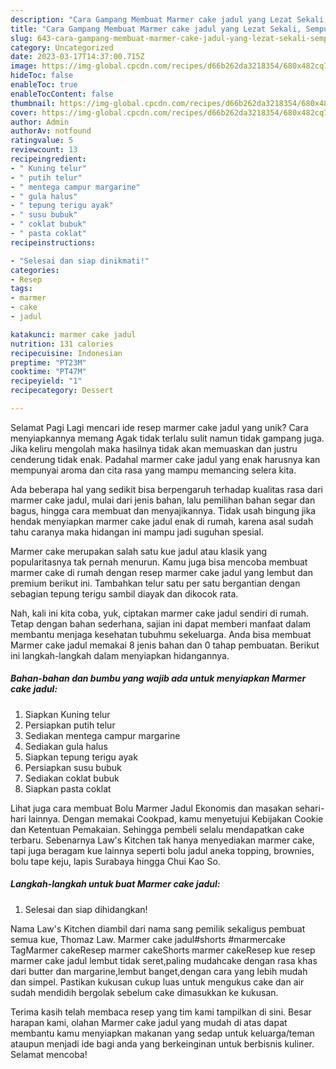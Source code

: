 ```yaml
---
description: "Cara Gampang Membuat Marmer cake jadul yang Lezat Sekali, Sempurna"
title: "Cara Gampang Membuat Marmer cake jadul yang Lezat Sekali, Sempurna"
slug: 643-cara-gampang-membuat-marmer-cake-jadul-yang-lezat-sekali-sempurna
category: Uncategorized
date: 2023-03-17T14:37:00.715Z
image: https://img-global.cpcdn.com/recipes/d66b262da3218354/680x482cq70/marmer-cake-jadul-foto-resep-utama.jpg
hideToc: false
enableToc: true
enableTocContent: false
thumbnail: https://img-global.cpcdn.com/recipes/d66b262da3218354/680x482cq70/marmer-cake-jadul-foto-resep-utama.jpg
cover: https://img-global.cpcdn.com/recipes/d66b262da3218354/680x482cq70/marmer-cake-jadul-foto-resep-utama.jpg
author: Admin
authorAv: notfound
ratingvalue: 5
reviewcount: 13
recipeingredient:
- " Kuning telur"
- " putih telur"
- " mentega campur margarine"
- " gula halus"
- " tepung terigu ayak"
- " susu bubuk"
- " coklat bubuk"
- " pasta coklat"
recipeinstructions:

- "Selesai dan siap dinikmati!"
categories:
- Resep
tags:
- marmer
- cake
- jadul

katakunci: marmer cake jadul 
nutrition: 131 calories
recipecuisine: Indonesian
preptime: "PT23M"
cooktime: "PT47M"
recipeyield: "1"
recipecategory: Dessert

---
```



Selamat Pagi Lagi mencari ide resep marmer cake jadul yang unik? Cara menyiapkannya memang Agak tidak terlalu sulit namun tidak gampang juga. Jika keliru mengolah maka hasilnya tidak akan memuaskan dan justru cenderung tidak enak. Padahal marmer cake jadul yang enak harusnya kan mempunyai aroma dan cita rasa yang mampu memancing selera kita.


Ada beberapa hal yang sedikit bisa berpengaruh terhadap kualitas rasa dari marmer cake jadul, mulai dari jenis bahan, lalu pemilihan bahan segar dan bagus, hingga cara membuat dan menyajikannya. Tidak usah bingung jika hendak menyiapkan marmer cake jadul enak di rumah, karena asal sudah tahu caranya maka hidangan ini mampu jadi suguhan spesial.

Marmer cake merupakan salah satu kue jadul atau klasik yang popularitasnya tak pernah menurun. Kamu juga bisa mencoba membuat marmer cake di rumah dengan resep marmer cake jadul yang lembut dan premium berikut ini. Tambahkan telur satu per satu bergantian dengan sebagian tepung terigu sambil diayak dan dikocok rata.


Nah, kali ini kita coba, yuk, ciptakan marmer cake jadul sendiri di rumah. Tetap dengan bahan sederhana, sajian ini dapat memberi manfaat dalam membantu menjaga kesehatan tubuhmu sekeluarga. Anda bisa membuat Marmer cake jadul memakai 8 jenis bahan dan 0 tahap pembuatan. Berikut ini langkah-langkah dalam menyiapkan hidangannya.

<!--inarticleads1-->

##### Bahan-bahan dan bumbu yang wajib ada untuk menyiapkan Marmer cake jadul:

1. Siapkan  Kuning telur
1. Persiapkan  putih telur
1. Sediakan  mentega campur margarine
1. Sediakan  gula halus
1. Siapkan  tepung terigu ayak
1. Persiapkan  susu bubuk
1. Sediakan  coklat bubuk
1. Siapkan  pasta coklat


Lihat juga cara membuat Bolu Marmer Jadul Ekonomis dan masakan sehari-hari lainnya. Dengan memakai Cookpad, kamu menyetujui Kebijakan Cookie dan Ketentuan Pemakaian. Sehingga pembeli selalu mendapatkan cake terbaru. Sebenarnya Law&#39;s Kitchen tak hanya menyediakan marmer cake, tapi juga beragam kue lainnya seperti bolu jadul aneka topping, brownies, bolu tape keju, lapis Surabaya hingga Chui Kao So. 

<!--inarticleads2-->

##### Langkah-langkah untuk buat Marmer cake jadul:


1. Selesai dan siap dihidangkan!

Nama Law&#39;s Kitchen diambil dari nama sang pemilik sekaligus pembuat semua kue, Thomaz Law. Marmer cake jadul#shorts #marmercake TagMarmer cakeResep marmer cakeShorts marmer cakeResep kue resep marmer cake jadul lembut tidak seret,paling mudahcake dengan rasa khas dari butter dan margarine,lembut banget,dengan cara yang lebih mudah dan simpel. Pastikan kukusan cukup luas untuk mengukus cake dan air sudah mendidih bergolak sebelum cake dimasukkan ke kukusan. 

Terima kasih telah membaca resep yang tim kami tampilkan di sini. Besar harapan kami, olahan Marmer cake jadul yang mudah di atas dapat membantu kamu menyiapkan makanan yang sedap untuk keluarga/teman ataupun menjadi ide bagi anda yang berkeinginan untuk berbisnis kuliner. Selamat mencoba!

